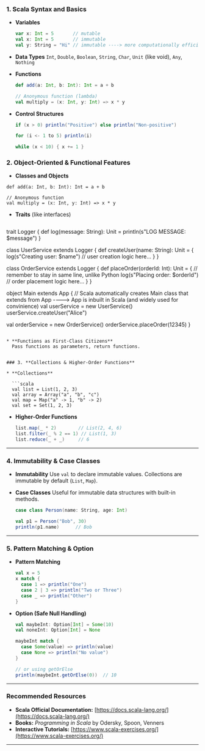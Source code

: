 
### 1. **Scala Syntax and Basics**

* **Variables**

  ```scala
  var x: Int = 5       // mutable
  val x: Int = 5       // immutable
  val y: String = "Hi" // immutable ----> more computationally efficient
  ```

* **Data Types**
  `Int`, `Double`, `Boolean`, `String`, `Char`, `Unit` (like void), `Any`, `Nothing`

* **Functions**
  ```scala
  def add(a: Int, b: Int): Int = a + b        

  // Anonymous function (lambda)
  val multiply = (x: Int, y: Int) => x * y
  ```

* **Control Structures**
  ```scala
  if (x > 0) println("Positive") else println("Non-positive")

  for (i <- 1 to 5) println(i)

  while (x < 10) { x += 1 }
  ```

### 2. **Object-Oriented & Functional Features**

* **Classes and Objects**

```
def add(a: Int, b: Int): Int = a + b

// Anonymous function
val multiply = (x: Int, y: Int) => x * y
```


* **Traits** (like interfaces)

  ```scala
trait Logger {
  def log(message: String): Unit = println(s"LOG MESSAGE: $message")
}

class UserService extends Logger {
  def createUser(name: String): Unit = {
    log(s"Creating user: $name")
    // user creation logic here...
  }
}

class OrderService extends Logger {
  def placeOrder(orderId: Int): Unit = {        // remember to stay in same line, unlike Python
    log(s"Placing order: $orderId")
    // order placement logic here...
  }
}

object Main extends App {                  // Scala automatically creates Main class that extends from App ----> App is inbuilt in Scala (and widely used for convinience)
  val userService = new UserService()
  userService.createUser("Alice")

  val orderService = new OrderService()
  orderService.placeOrder(12345)
}
```

* **Functions as First-Class Citizens**
  Pass functions as parameters, return functions.


### 3. **Collections & Higher-Order Functions**

* **Collections**

  ```scala
  val list = List(1, 2, 3)
  val array = Array("a", "b", "c")
  val map = Map("a" -> 1, "b" -> 2)
  val set = Set(1, 2, 3)
  ```

* **Higher-Order Functions**

  ```scala
  list.map(_ * 2)        // List(2, 4, 6)
  list.filter(_ % 2 == 1) // List(1, 3)
  list.reduce(_ + _)     // 6
  ```

---

### 4. **Immutability & Case Classes**

* **Immutability**
  Use `val` to declare immutable values. Collections are immutable by default (`List`, `Map`).

* **Case Classes**
  Useful for immutable data structures with built-in methods.

  ```scala
  case class Person(name: String, age: Int)

  val p1 = Person("Bob", 30)
  println(p1.name)      // Bob
  ```

---

### 5. **Pattern Matching & Option**

* **Pattern Matching**

  ```scala
  val x = 5
  x match {
    case 1 => println("One")
    case 2 | 3 => println("Two or Three")
    case _ => println("Other")
  }
  ```

* **Option (Safe Null Handling)**

  ```scala
  val maybeInt: Option[Int] = Some(10)
  val noneInt: Option[Int] = None

  maybeInt match {
    case Some(value) => println(value)
    case None => println("No value")
  }

  // or using getOrElse
  println(maybeInt.getOrElse(0))  // 10
  ```

---

### Recommended Resources

* **Scala Official Documentation:** [https://docs.scala-lang.org/](https://docs.scala-lang.org/)
* **Books:** *Programming in Scala* by Odersky, Spoon, Venners
* **Interactive Tutorials:** [https://www.scala-exercises.org/](https://www.scala-exercises.org/)

---
